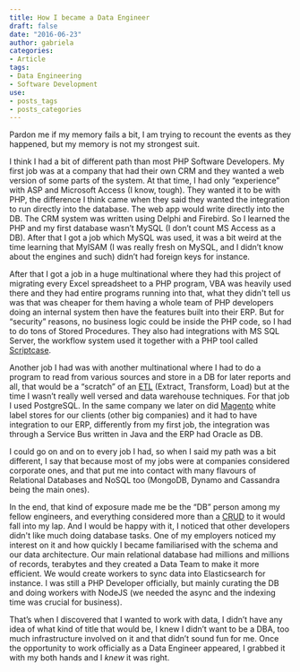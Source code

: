 ```yaml
---
title: How I became a Data Engineer
draft: false
date: "2016-06-23"
author: gabriela
categories:
- Article
tags:
- Data Engineering
- Software Development
use:
- posts_tags
- posts_categories
---
```

Pardon me if my memory fails a bit, I am trying to recount the events as they happened, but my memory is not my strongest suit.

I think I had a bit of different path than most PHP Software Developers. My first job was at a company that had their own CRM and they wanted a web version of some parts of the system. At that time, I had only “experience” with ASP and Microsoft Access (I know, tough). They wanted it to be with PHP, the difference I think came when they said they wanted the integration to run directly into the database. The web app would write directly into the DB. The CRM system was written using Delphi and Firebird. So I learned the PHP and my first database wasn’t MySQL (I don’t count MS Access as a DB). After that I got a job which MySQL was used, it was a bit weird at the time learning that MyISAM (I was really fresh on MySQL, and I didn’t know about the engines and such) didn’t had foreign keys for instance.

After that I got a job in a huge multinational where they had this project of migrating every Excel spreadsheet to a PHP program, VBA was heavily used there and they had entire programs running into that, what they didn't tell us was that was cheaper for them having a whole team of PHP developers doing an internal system then have the features built into their ERP. But for “security” reasons, no business logic could be inside the PHP code, so I had to do tons of Stored Procedures. They also had integrations with MS SQL Server, the workflow system used it together with a PHP tool called [Scriptcase](www.scriptcase.net).

Another job I had was with another multinational where I had to do a program to read from various sources and store in a DB for later reports and all, that would be a “scratch” of an [ETL](https://en.wikipedia.org/wiki/Extract,_transform,_load) (Extract, Transform, Load) but at the time I wasn’t really well versed and data warehouse techniques. For that job I used PostgreSQL. In the same company we later on did [Magento](http://www.magento.org) white label stores for our clients (other big companies) and it had to have integration to our ERP, differently from my first job, the integration was through a Service Bus written in Java and the ERP had Oracle as DB.

I could go on and on to every job I had, so when I said my path was a bit different, I say that because most of my jobs were at companies considered corporate ones, and that put me into contact with many flavours of Relational Databases and NoSQL too (MongoDB, Dynamo and Cassandra being the main ones).

In the end, that kind of exposure made me be the “DB” person among my fellow engineers, and everything considered more than a [CRUD](https://en.wikipedia.org/wiki/Create,_read,_update_and_delete) to it would fall into my lap. And I would be happy with it, I noticed that other developers didn't like much doing database tasks. One of my employers noticed my interest on it and how quickly I became familiarised with the schema and our data architecture. Our main relational database had millions and millions of records, terabytes and they created a Data Team to make it more efficient. We would create workers to sync data into Elasticsearch for instance. I was still a PHP Developer officially, but mainly curating the DB and doing workers with NodeJS (we needed the async and the indexing time was crucial for business).

That’s when I discovered that I wanted to work with data, I didn’t have any idea of what kind of title that would be, I knew I didn’t want to be a DBA, too much infrastructure involved on it and that didn’t sound fun for me. Once the opportunity to work officially as a Data Engineer appeared, I grabbed it with my both hands and I _knew_ it was right.
